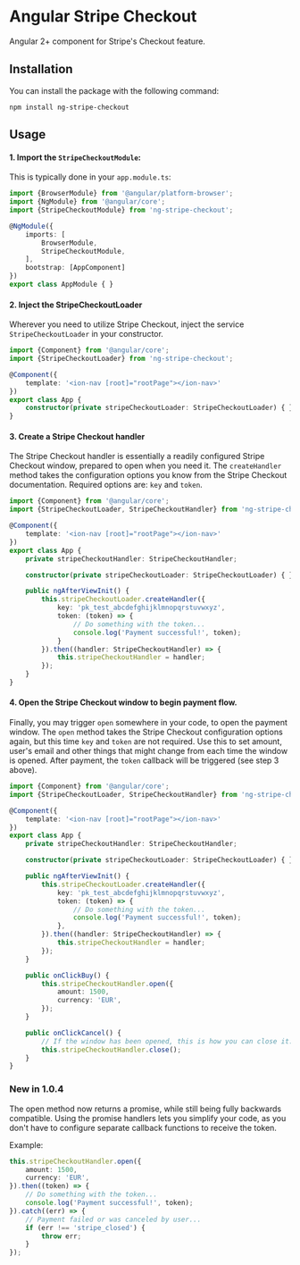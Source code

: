 # Angular Stripe Checkout

Angular 2+ component for Stripe's Checkout feature.

## Installation

You can install the package with the following command:

```shell
npm install ng-stripe-checkout
```

## Usage

#### 1. Import the `StripeCheckoutModule`:

This is typically done in your `app.module.ts`:
```ts
import {BrowserModule} from '@angular/platform-browser';
import {NgModule} from '@angular/core';
import {StripeCheckoutModule} from 'ng-stripe-checkout';

@NgModule({
    imports: [
        BrowserModule,
        StripeCheckoutModule,
    ],
    bootstrap: [AppComponent]
})
export class AppModule { }
```

#### 2. Inject the StripeCheckoutLoader

Wherever you need to utilize Stripe Checkout, inject the service `StripeCheckoutLoader` in your constructor.
```ts
import {Component} from '@angular/core';
import {StripeCheckoutLoader} from 'ng-stripe-checkout';

@Component({
    template: '<ion-nav [root]="rootPage"></ion-nav>'
})
export class App {
    constructor(private stripeCheckoutLoader: StripeCheckoutLoader) { }
}
```

#### 3. Create a Stripe Checkout handler

The Stripe Checkout handler is essentially a readily configured Stripe Checkout window, prepared to open when you need it.
The `createHandler` method takes the configuration options you know from the Stripe Checkout documentation. Required options are: `key` and `token`.

```ts
import {Component} from '@angular/core';
import {StripeCheckoutLoader, StripeCheckoutHandler} from 'ng-stripe-checkout';

@Component({
    template: '<ion-nav [root]="rootPage"></ion-nav>'
})
export class App {
    private stripeCheckoutHandler: StripeCheckoutHandler;

    constructor(private stripeCheckoutLoader: StripeCheckoutLoader) { }

    public ngAfterViewInit() {
        this.stripeCheckoutLoader.createHandler({
            key: 'pk_test_abcdefghijklmnopqrstuvwxyz',
            token: (token) => {
                // Do something with the token...
                console.log('Payment successful!', token);
            }
        }).then((handler: StripeCheckoutHandler) => {
            this.stripeCheckoutHandler = handler;
        });
    }
}
```

#### 4. Open the Stripe Checkout window to begin payment flow.

Finally, you may trigger `open` somewhere in your code, to open the payment window.
The `open` method takes the Stripe Checkout configuration options again, but this time `key` and `token` are not required.
Use this to set amount, user's email and other things that might change from each time the window is opened.
After payment, the `token` callback will be triggered (see step 3 above).
```ts
import {Component} from '@angular/core';
import {StripeCheckoutLoader, StripeCheckoutHandler} from 'ng-stripe-checkout';

@Component({
    template: '<ion-nav [root]="rootPage"></ion-nav>'
})
export class App {
    private stripeCheckoutHandler: StripeCheckoutHandler;

    constructor(private stripeCheckoutLoader: StripeCheckoutLoader) { }

    public ngAfterViewInit() {
        this.stripeCheckoutLoader.createHandler({
            key: 'pk_test_abcdefghijklmnopqrstuvwxyz',
            token: (token) => {
                // Do something with the token...
                console.log('Payment successful!', token);
            },
        }).then((handler: StripeCheckoutHandler) => {
            this.stripeCheckoutHandler = handler;
        });
    }

    public onClickBuy() {
        this.stripeCheckoutHandler.open({
            amount: 1500,
            currency: 'EUR',
        });
    }

    public onClickCancel() {
        // If the window has been opened, this is how you can close it:
        this.stripeCheckoutHandler.close();
    }
}
```

### New in 1.0.4

The open method now returns a promise, while still being fully backwards compatible.
Using the promise handlers lets you simplify your code, as you don't have to configure separate callback functions to receive the token.

Example:

```ts
this.stripeCheckoutHandler.open({
    amount: 1500,
    currency: 'EUR',
}).then((token) => {
    // Do something with the token...
    console.log('Payment successful!', token);
}).catch((err) => {
    // Payment failed or was canceled by user...
    if (err !== 'stripe_closed') {
        throw err;
    }
});
```

